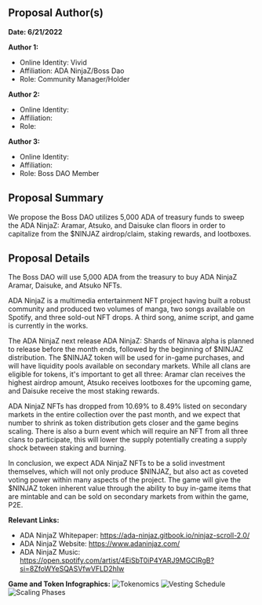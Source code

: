 ## Proposal Author(s)

**Date: 6/21/2022**

**Author 1:**
* Online Identity: Vivid
* Affiliation: ADA NinjaZ/Boss Dao
* Role: Community Manager/Holder

**Author 2:**
* Online Identity: 
* Affiliation: 
* Role: 

**Author 3:**
* Online Identity: 
* Affiliation: 
* Role: Boss DAO Member

## Proposal Summary

We propose the Boss DAO utilizes 5,000 ADA of treasury funds to sweep the ADA NinjaZ: Aramar, Atsuko, and Daisuke clan floors in order to capitalize from the $NINJAZ airdrop/claim, staking rewards, and lootboxes. 

## Proposal Details

The Boss DAO will use 5,000 ADA from the treasury to buy ADA NinjaZ Aramar, Daisuke, and Atsuko NFTs.

ADA NinjaZ is a multimedia entertainment NFT project having built a robust community and produced two volumes of manga, two songs available on Spotify, and three sold-out NFT drops. A third song, anime script, and game is currently in the works.  

The ADA NinjaZ next release ADA NinjaZ: Shards of Ninava alpha is planned to release before the month ends, followed by the beginning of $NINJAZ distribution. The $NINJAZ token will be used for in-game purchases, and will have liquidity pools available on secondary markets. While all clans are eligible for tokens, it's important to get all three: Aramar clan receives the highest airdrop amount, Atsuko receives lootboxes for the upcoming game, and Daisuke receive the most staking rewards.

ADA NinjaZ NFTs has dropped from 10.69% to 8.49% listed on secondary markets in the entire collection over the past month, and we expect that number to shrink as token distribution gets closer and the game begins scaling. There is also a burn event which will require an NFT from all three clans to participate, this will lower the supply potentially creating a supply shock between staking and burning.

In conclusion, we expect ADA NinjaZ NFTs to be a solid investment themselves, which will not only produce $NINJAZ, but also act as coveted voting power within many aspects of the project. The game will give the $NINJAZ token inherent value through the ability to buy in-game items that are mintable and can be sold on secondary markets from within the game, P2E.
 

**Relevant Links:**
* ADA NinjaZ Whitepaper: https://ada-ninjaz.gitbook.io/ninjaz-scroll-2.0/
* ADA NinjaZ Website: https://www.adaninjaz.com/
* ADA NinjaZ Music: https://open.spotify.com/artist/4EiSbT0iP4YARJ9MGClRgB?si=8ZfoWYeSQASVfwVFLD2hIw

**Game and Token Infographics:**
![Tokenomics](https://user-images.githubusercontent.com/84212292/174759031-10cb3428-07de-4093-800b-f5f432e7d31c.png)
![Vesting Schedule](https://user-images.githubusercontent.com/84212292/174759162-55d57ebf-84ab-4082-a780-6e37f4cd6020.png)
![Scaling Phases](https://user-images.githubusercontent.com/84212292/174759245-bcde0c55-235e-4789-aab7-3eb8c00ae3e2.png)
